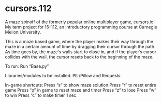 # cursors.112
A maze spinoff of the formerly popular online multiplayer game, cursors.io! 
My term project for 15-112, an introductory programming course at Carnegie Mellon University.

This is a maze based game, where the player makes their way through the maze in a certain amount of time by dragging their cursor through the path. As time goes by, the maze's walls start to close in, and if the player’s cursor collides with the wall, the cursor resets back to the beginning of the maze.

To run: 
Run “Base.py”

Libraries/modules to be installed: 
PIL/Pillow and Requests

In-game shortcuts: 
Press “s” to show maze solution
Press “r” to reset entire game
Press “p” in game to reset maze and timer
Press “z” to lose
Press “w” to win
Press “c” to make timer 1 sec

